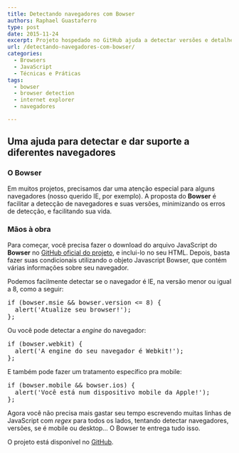 ```yaml
---
title: Detectando navegadores com Bowser
authors: Raphael Guastaferro
type: post
date: 2015-11-24
excerpt: Projeto hospedado no GitHub ajuda a detectar versões e detalhes do navegador utilizado
url: /detectando-navegadores-com-bowser/
categories:
  - Browsers
  - JavaScript
  - Técnicas e Práticas
tags:
  - bowser
  - browser detection
  - internet explorer
  - navegadores

---
```

## Uma ajuda para detectar e dar suporte a diferentes navegadores

### O Bowser

Em muitos projetos, precisamos dar uma atenção especial para alguns navegadores (nosso querido IE, por exemplo). A proposta do **Bowser** é facilitar a detecção de navegadores e suas versões, minimizando os erros de detecção, e facilitando sua vida.

### Mãos à obra

Para começar, você precisa fazer o download do arquivo JavaScript do **Bowser** no <a href="https://github.com/ded/bowser" target="_blank">GitHub oficial do projeto</a>, e inclui-lo no seu HTML. Depois, basta fazer suas condicionais utilizando o objeto Javascript Bowser, que contém várias informações sobre seu navegador.

Podemos facilmente detectar se o navegador é IE, na versão menor ou igual a 8, como a seguir:

<pre class="lang-javascript,">if (bowser.msie && bowser.version &lt;= 8) {
  alert('Atualize seu browser!');
};
</pre>

Ou você pode detectar a _engine_ do navegador:

<pre class="lang-javascript,">if (bowser.webkit) {
  alert('A engine do seu navegador é Webkit!');
};
</pre>

E também pode fazer um tratamento específico pra mobile:

<pre class="lang-javascript,">if (bowser.mobile && bowser.ios) {
  alert('Você está num dispositivo mobile da Apple!');
};
</pre>

Agora você não precisa mais gastar seu tempo escrevendo muitas linhas de JavaScript com _regex_ para todos os lados, tentando detectar navegadores, versões, se é mobile ou desktop&#8230; O Bowser te entrega tudo isso.

O projeto está disponível no <a href="https://github.com/ded/bowser" target="_blank">GitHub</a>.